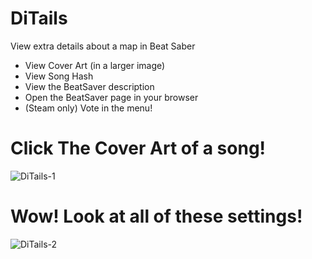 # DiTails
 View extra details about a map in Beat Saber
* View Cover Art (in a larger image)
* View Song Hash
* View the BeatSaver description
* Open the BeatSaver page in your browser
* (Steam only) Vote in the menu!


# Click The Cover Art of a song!
![DiTails-1](https://cdn.discordapp.com/attachments/605901605992267786/802032446492901416/ditails_1.png)

# Wow! Look at all of these settings!
![DiTails-2](https://cdn.discordapp.com/attachments/605901605992267786/802032445288349716/ditails_2.png)
